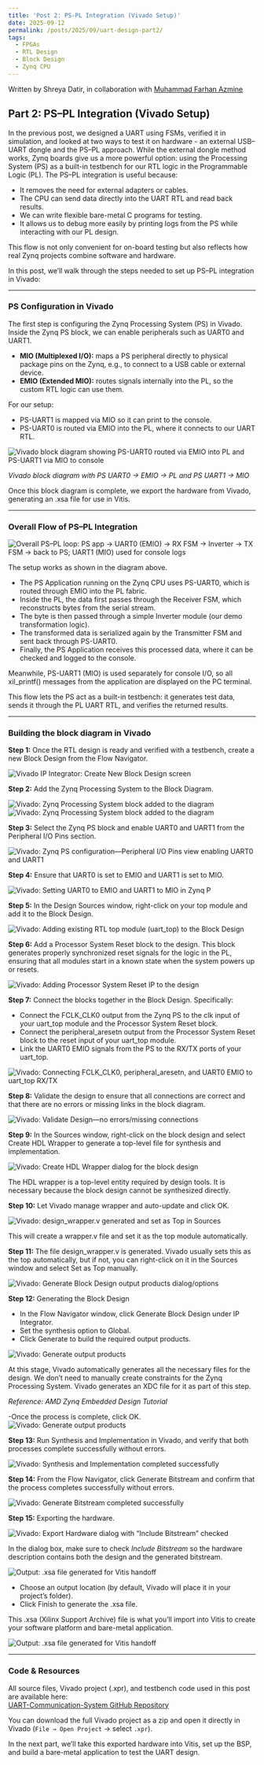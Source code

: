 ```yaml
---
title: 'Post 2: PS-PL Integration (Vivado Setup)'
date: 2025-09-12
permalink: /posts/2025/09/uart-design-part2/
tags:
  - FPGAs
  - RTL Design
  - Block Design
  - Zynq CPU
---
```

Written by Shreya Datir, in collaboration with [Muhammad Farhan Azmine](https://github.com/muhammadfarhan720)

## Part 2: PS–PL Integration (Vivado Setup)

In the previous post, we designed a UART using FSMs, verified it in simulation, and looked at two ways to test it on hardware - an external USB–UART dongle and the PS–PL approach. While the external dongle method works, Zynq boards give us a more powerful option: using the Processing System (PS) as a built-in testbench for our RTL logic in the Programmable Logic (PL). The PS–PL integration is useful because:

- It removes the need for external adapters or cables.  
- The CPU can send data directly into the UART RTL and read back results.  
- We can write flexible bare-metal C programs for testing.  
- It allows us to debug more easily by printing logs from the PS while interacting with our PL design.  

This flow is not only convenient for on-board testing but also reflects how real Zynq projects combine software and hardware.  

In this post, we’ll walk through the steps needed to set up PS–PL integration in Vivado:

---

### PS Configuration in Vivado

The first step is configuring the Zynq Processing System (PS) in Vivado. Inside the Zynq PS block, we can enable peripherals such as UART0 and UART1.

- **MIO (Multiplexed I/O):** maps a PS peripheral directly to physical package pins on the Zynq, e.g., to connect to a USB cable or external device.  
- **EMIO (Extended MIO):** routes signals internally into the PL, so the custom RTL logic can use them.  

For our setup:

- PS-UART1 is mapped via MIO so it can print to the console.  
- PS-UART0 is routed via EMIO into the PL, where it connects to our UART RTL.  

![Vivado block diagram showing PS-UART0 routed via EMIO into PL and PS-UART1 via MIO to console](/images/Vivado_bd.png) 

*Vivado block diagram with PS UART0 → EMIO → PL and PS UART1 → MIO*  

Once this block diagram is complete, we export the hardware from Vivado, generating an .xsa file for use in Vitis.

---

### Overall Flow of PS–PL Integration

![Overall PS–PL loop: PS app → UART0 (EMIO) → RX FSM → Inverter → TX FSM → back to PS; UART1 (MIO) used for console logs](/images/flow1.png)

The setup works as shown in the diagram above.

- The PS Application running on the Zynq CPU uses PS-UART0, which is routed through EMIO into the PL fabric.  
- Inside the PL, the data first passes through the Receiver FSM, which reconstructs bytes from the serial stream.  
- The byte is then passed through a simple Inverter module (our demo transformation logic).  
- The transformed data is serialized again by the Transmitter FSM and sent back through PS-UART0.  
- Finally, the PS Application receives this processed data, where it can be checked and logged to the console.  

Meanwhile, PS-UART1 (MIO) is used separately for console I/O, so all xil_printf() messages from the application are displayed on the PC terminal.  

This flow lets the PS act as a built-in testbench: it generates test data, sends it through the PL UART RTL, and verifies the returned results.  

---

### Building the block diagram in Vivado

**Step 1:** Once the RTL design is ready and verified with a testbench, create a new Block Design from the Flow Navigator.  

![Vivado IP Integrator: Create New Block Design screen](/images/step1.png) 

**Step 2:** Add the Zynq Processing System to the Block Diagram.  

![Vivado: Zynq Processing System block added to the diagram](/images/step2.png)
![Vivado: Zynq Processing System block added to the diagram](/images/step3.png)


**Step 3:** Select the Zynq PS block and enable UART0 and UART1 from the Peripheral I/O Pins section.  

![Vivado: Zynq PS configuration—Peripheral I/O Pins view enabling UART0 and UART1](/images/step4.png)  

**Step 4:** Ensure that UART0 is set to EMIO and UART1 is set to MIO.  

![Vivado: Setting UART0 to EMIO and UART1 to MIO in Zynq P](/images/step4_1.png)   

**Step 5:** In the Design Sources window, right-click on your top module and add it to the Block Design.  

![Vivado: Adding existing RTL top module (uart_top) to the Block Design](/images/step5.png)

**Step 6:** Add a Processor System Reset block to the design. This block generates properly synchronized reset signals for the logic in the PL, ensuring that all modules start in a known state when the system powers up or resets.  

![Vivado: Adding Processor System Reset IP to the design](/images/step6.png)

**Step 7:** Connect the blocks together in the Block Design. Specifically:  
- Connect the FCLK_CLK0 output from the Zynq PS to the clk input of your uart_top module and the Processor System Reset block.  
- Connect the peripheral_aresetn output from the Processor System Reset block to the reset input of your uart_top module.  
- Link the UART0 EMIO signals from the PS to the RX/TX ports of your uart_top.  

![Vivado: Connecting FCLK_CLK0, peripheral_aresetn, and UART0 EMIO to uart_top RX/TX](/images/step7.png) 

**Step 8:** Validate the design to ensure that all connections are correct and that there are no errors or missing links in the block diagram.  

![Vivado: Validate Design—no errors/missing connections](/images/step8.png)  

**Step 9:** In the Sources window, right-click on the block design and select Create HDL Wrapper to generate a top-level file for synthesis and implementation.  

![Vivado: Create HDL Wrapper dialog for the block design](/images/step9.png)  

The HDL wrapper is a top-level entity required by design tools. It is necessary because the block design cannot be synthesized directly.  

**Step 10:** Let Vivado manage wrapper and auto-update and click OK.  

![Vivado: design_wrapper.v generated and set as Top in Sources](/images/step10.png)

This will create a wrapper.v file and set it as the top module automatically.  

**Step 11:** The file design_wrapper.v is generated. Vivado usually sets this as the top automatically, but if not, you can right-click on it in the Sources window and select Set as Top manually.  

![Vivado: Generate Block Design output products dialog/options](/images/step11.png)  

**Step 12:** Generating the Block Design  
- In the Flow Navigator window, click Generate Block Design under IP Integrator.  
- Set the synthesis option to Global.  
- Click Generate to build the required output products.  

![Vivado: Generate output products](/images/step12.png)


At this stage, Vivado automatically generates all the necessary files for the design. We don’t need to manually create constraints for the Zynq Processing System. Vivado generates an XDC file for it as part of this step.  

*Reference: AMD Zynq Embedded Design Tutorial*  

-Once the process is complete, click OK.
![Vivado: Generate output products](/images/step12_2.png)

**Step 13:** Run Synthesis and Implementation in Vivado, and verify that both processes complete successfully without errors.  

![Vivado: Synthesis and Implementation completed successfully](/images/step13.png) 

**Step 14:** From the Flow Navigator, click Generate Bitstream and confirm that the process completes successfully without errors.  

![Vivado: Generate Bitstream completed successfully](/images/step14.png)  

**Step 15:** Exporting the hardware.  

![Vivado: Export Hardware dialog with “Include Bitstream” checked](/images/step15.png) 

In the dialog box, make sure to check *Include Bitstream* so the hardware description contains both the design and the generated bitstream.  

![Output: .xsa file generated for Vitis handoff](/images/step15_2.png)

- Choose an output location (by default, Vivado will place it in your project’s folder).  
- Click Finish to generate the .xsa file.  

This .xsa (Xilinx Support Archive) file is what you’ll import into Vitis to create your software platform and bare-metal application.  

![Output: .xsa file generated for Vitis handoff](/images/step15_3.png)

---
### Code & Resources  
All source files, Vivado project (.xpr), and testbench code used in this post are available here:  
 [UART-Communication-System GitHub Repository](https://github.com/shreyadatir30/UART-Communication-System)

You can download the full Vivado project as a zip and open it directly in Vivado (`File → Open Project` → select `.xpr`).  

In the next part, we’ll take this exported hardware into Vitis, set up the BSP, and build a bare-metal application to test the UART design.
